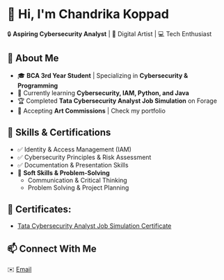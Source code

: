 # 👋 Hi, I'm Chandrika Koppad
🔒 **Aspiring Cybersecurity Analyst** | 🎨 Digital Artist | 💻 Tech Enthusiast  

## 🚀 About Me  
- 🎓 **BCA 3rd Year Student** | Specializing in **Cybersecurity & Programming**  
- 🌱 Currently learning **Cybersecurity, IAM, Python, and Java**  
- 🏆 Completed **Tata Cybersecurity Analyst Job Simulation** on Forage  
- 🎨 Accepting **Art Commissions** | Check my portfolio  

## 💼 Skills & Certifications  
- ✅ Identity & Access Management (IAM)  
- ✅ Cybersecurity Principles & Risk Assessment  
- ✅ Documentation & Presentation Skills
- 🎯 **Soft Skills & Problem-Solving**  
  - Communication & Critical Thinking  
  - Problem Solving & Project Planning
## 📜 **Certificates:**  
- [Tata Cybersecurity Analyst Job Simulation Certificate](https://github.com/19Chandrika/TCS-Cyber-security-certificate-/raw/main/TCS%20Cyber%20Security%20Certificate%20(4).pdf)
## 📫 Connect With Me  
✉️ [Email](chandrikakoppad@gmail.com)
